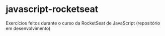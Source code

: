 # javascript-rocketseat
 Exercícios feitos durante o curso da RocketSeat de JavaScript
 (repositório em desenvolvimento)
